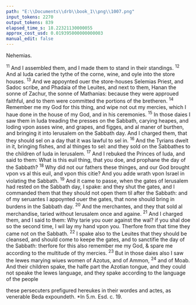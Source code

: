 ```yaml
---
path: "E:\\Documents\\drb\\book_1\\png\\1007.png"
input_tokens: 2270
output_tokens: 839
elapsed_time_s: 18.22321130000055
approx_cost_usd: 0.019395000000000003
manual_edit: false
---
```

Nehemias.

<sup>11</sup> And I assembled them, and I made them to stand in their standings. <sup>12</sup> And al Iuda caried the tythe of the corne, wine, and oyle into the store houses. <sup>13</sup> And we appoynted ouer the store-houses Selemias Priest, and Sadoc scribe, and Phadaia of the Leuites, and next to them, Hanan the sonne of Zachur, the sonne of Mathanias: because they were approued faithful, and to them were committed the portions of the bretheren. <sup>14</sup> Remember me my God for this thing, and wipe not out my mercies, which I haue done in the house of my God, and in his ceremonies. <sup>15</sup> In those daies I saw them in Iuda treading the presses on the Sabbath, carying heapes, and loding vpon asses wine, and grapes, and figges, and al maner of burthen, and bringing it into Ierusalem on the Sabbath day. And I charged them, that they should sel on a day that it was lawful to sel in. <sup>16</sup> And the Tyrians dwelt in it, bringing fishes, and al thinges to sel: and they sold on the Sabbathes to the children of Iuda in Ierusalem. <sup>17</sup> And I rebuked the Princes of Iuda, and said to them: What is this euil thing, that you doe, and prophane the day of the Sabbath? <sup>18</sup> Why did not our fathers these thinges, and our God brought vpon vs al this euil, and vpon this citie? And you adde wrath vpon Israel in violating the Sabbath. <sup>19</sup> And it came to passe, when the gates of Ierusalem had rested on the Sabbath day, I spake: and they shut the gates, and I commanded them that they should not open them til after the Sabbath: and of my seruantes I appoynted ouer the gates, that none should bring in burdens in the Sabbath day. <sup>20</sup> And the merchantes, and they that sold al merchandise, taried without Ierusalem once and againe. <sup>21</sup> And I charged them, and I said to them: Why tarie you ouer against the wal? if you shal doe so the second time, I wil lay my hand vpon you. Therfore from that time they came not on the Sabbath. <sup>22</sup> I spake also to the Leuites that they should be cleansed, and should come to keepe the gates, and to sanctifie the day of the Sabbath: therfore for this also remember me my God, & spare me according to the multitude of thy mercies. <sup>23</sup> But in those daies also I saw the Iewes marying wiues women of Azotus, and of Ammon, <sup>24</sup> and of Moab. And their children spake, the halfe part the Azotian tongue, and they could not speake the Iewes language, and they spake according to the language of the people

<aside>these persecuters prefigured hereukes in their wordes and actes, as venerable Beda expoundeth. *In 5.m. Esd. c. 19.</aside>

[^1]: Of Esdras